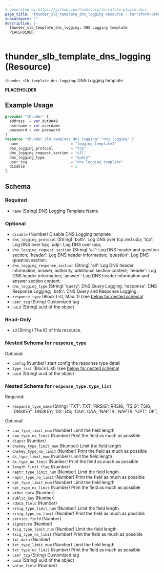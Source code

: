 ```yaml
---
# generated by https://github.com/hashicorp/terraform-plugin-docs
page_title: "thunder_slb_template_dns_logging Resource - terraform-provider-thunder"
subcategory: ""
description: |-
  thunder_slb_template_dns_logging: DNS Logging template
  PLACEHOLDER
---
```


# thunder_slb_template_dns_logging (Resource)

`thunder_slb_template_dns_logging`: DNS Logging template

__PLACEHOLDER__

## Example Usage

```terraform
provider "thunder" {
  address  = var.dut9049
  username = var.username
  password = var.password
}
resource "thunder_slb_template_dns_logging" "dns_logging" {
  name                        = "logging_template1"
  dns_logging_protocol        = "tcp"
  dns_logging_request_section = "all"
  dns_logging_type            = "query"
  user_tag                    = "dns_logging_template"
  disable                     = 1
}
```

<!-- schema generated by tfplugindocs -->
## Schema

### Required

- `name` (String) DNS Logging Template Name

### Optional

- `disable` (Number) Disable DNS Logging template
- `dns_logging_protocol` (String) 'both': Log DNS over tcp and udp; 'tcp': Log DNS over tcp; 'udp': Log DNS over udp;
- `dns_logging_request_section` (String) 'all': Log DNS header and question section; 'header': Log DNS header information; 'question': Log DNS question section;
- `dns_logging_response_section` (String) 'all': Log DNS header information, answer, authority, additional section content; 'header': Log DNS header information; 'answer': Log DNS header information and answer section content;
- `dns_logging_type` (String) 'query': DNS Query Logging; 'response': DNS Response Logging; 'both': DNS Query and Response Logging;
- `response_type` (Block List, Max: 1) (see [below for nested schema](#nestedblock--response_type))
- `user_tag` (String) Customized tag
- `uuid` (String) uuid of the object

### Read-Only

- `id` (String) The ID of this resource.

<a id="nestedblock--response_type"></a>
### Nested Schema for `response_type`

Optional:

- `config` (Number) start config the response type detail
- `type_list` (Block List) (see [below for nested schema](#nestedblock--response_type--type_list))
- `uuid` (String) uuid of the object

<a id="nestedblock--response_type--type_list"></a>
### Nested Schema for `response_type.type_list`

Required:

- `response_type_name` (String) 'TXT': TXT; 'RRSIG': RRSIG; 'TSIG': TSIG; 'DNSKEY': DNSKEY; 'DS': DS; 'CAA': CAA; 'NAPTR': NAPTR; 'OPT': OPT;

Optional:

- `caa_type_limit_num` (Number) Limit the field length
- `caa_type_no_limit` (Number) Print the field as much as possible
- `digest` (Number)
- `dnskey_type_limit_num` (Number) Limit the field length
- `dnskey_type_no_limit` (Number) Print the field as much as possible
- `ds_type_limit_num` (Number) Limit the field length
- `ds_type_no_limit` (Number) Print the field as much as possible
- `length_limit_flag` (Number)
- `naptr_type_limit_num` (Number) Limit the field length
- `naptr_type_no_limit` (Number) Print the field as much as possible
- `opt_type_limit_num` (Number) Limit the field length
- `opt_type_no_limit` (Number) Print the field as much as possible
- `other_data` (Number)
- `public_key` (Number)
- `rdata_field` (Number)
- `rrsig_type_limit_num` (Number) Limit the field length
- `rrsig_type_no_limit` (Number) Print the field as much as possible
- `service_field` (Number)
- `signature` (Number)
- `tsig_type_limit_num` (Number) Limit the field length
- `tsig_type_no_limit` (Number) Print the field as much as possible
- `txt_data` (Number)
- `txt_type_limit_num` (Number) Limit the field length
- `txt_type_no_limit` (Number) Print the field as much as possible
- `user_tag` (String) Customized tag
- `uuid` (String) uuid of the object
- `value_field` (Number)



